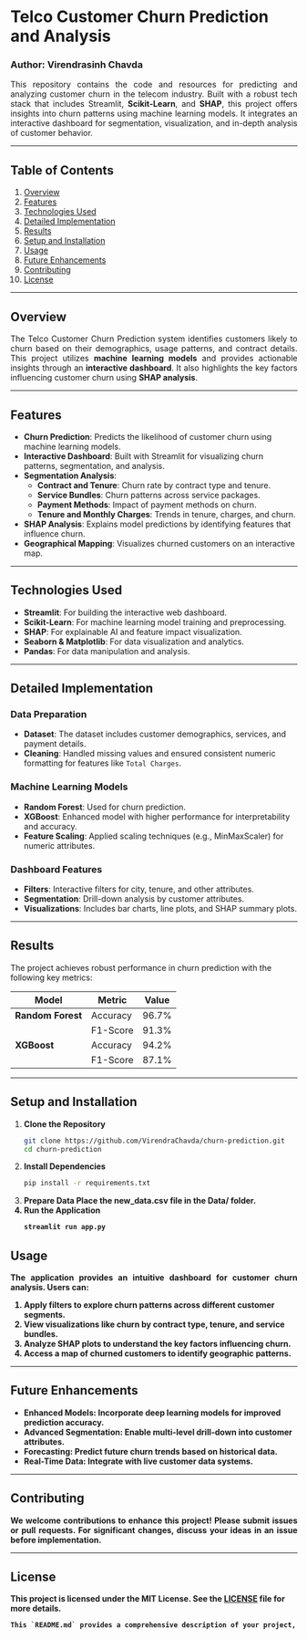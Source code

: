 # Telco Customer Churn Prediction and Analysis
### Author: Virendrasinh Chavda

<p align="justify">
This repository contains the code and resources for predicting and analyzing customer churn in the telecom industry. Built with a robust tech stack that includes Streamlit, <strong>Scikit-Learn</strong>, and <strong>SHAP</strong>, this project offers insights into churn patterns using machine learning models. It integrates an interactive dashboard for segmentation, visualization, and in-depth analysis of customer behavior.
</p>

---

## Table of Contents
1. [Overview](#overview)
2. [Features](#features)
3. [Technologies Used](#technologies-used)
4. [Detailed Implementation](#detailed-implementation)
5. [Results](#results)
6. [Setup and Installation](#setup-and-installation)
7. [Usage](#usage)
8. [Future Enhancements](#future-enhancements)
9. [Contributing](#contributing)
10. [License](#license)

---

## Overview
<p align="justify">
The Telco Customer Churn Prediction system identifies customers likely to churn based on their demographics, usage patterns, and contract details. This project utilizes <strong>machine learning models</strong> and provides actionable insights through an <strong>interactive dashboard</strong>. It also highlights the key factors influencing customer churn using <strong>SHAP analysis</strong>.
</p>

---

## Features
- <strong>Churn Prediction</strong>: Predicts the likelihood of customer churn using machine learning models.
- <strong>Interactive Dashboard</strong>: Built with Streamlit for visualizing churn patterns, segmentation, and analysis.
- <strong>Segmentation Analysis</strong>:
  - <strong>Contract and Tenure</strong>: Churn rate by contract type and tenure.
  - <strong>Service Bundles</strong>: Churn patterns across service packages.
  - <strong>Payment Methods</strong>: Impact of payment methods on churn.
  - <strong>Tenure and Monthly Charges</strong>: Trends in tenure, charges, and churn.
- <strong>SHAP Analysis</strong>: Explains model predictions by identifying features that influence churn.
- <strong>Geographical Mapping</strong>: Visualizes churned customers on an interactive map.

---

## Technologies Used
- <strong>Streamlit</strong>: For building the interactive web dashboard.
- <strong>Scikit-Learn</strong>: For machine learning model training and preprocessing.
- <strong>SHAP</strong>: For explainable AI and feature impact visualization.
- <strong>Seaborn & Matplotlib</strong>: For data visualization and analytics.
- <strong>Pandas</strong>: For data manipulation and analysis.

---

## Detailed Implementation

### Data Preparation
- <strong>Dataset</strong>: The dataset includes customer demographics, services, and payment details.
- <strong>Cleaning</strong>: Handled missing values and ensured consistent numeric formatting for features like `Total Charges`.

### Machine Learning Models
- <strong>Random Forest</strong>: Used for churn prediction.
- <strong>XGBoost</strong>: Enhanced model with higher performance for interpretability and accuracy.
- <strong>Feature Scaling</strong>: Applied scaling techniques (e.g., MinMaxScaler) for numeric attributes.

### Dashboard Features
- <strong>Filters</strong>: Interactive filters for city, tenure, and other attributes.
- <strong>Segmentation</strong>: Drill-down analysis by customer attributes.
- <strong>Visualizations</strong>: Includes bar charts, line plots, and SHAP summary plots.

---

## Results
The project achieves robust performance in churn prediction with the following key metrics:

| <strong>Model<strong>          | <strong>Metric<strong>       | <strong>Value<strong>  |
|---------------------|------------------|------------|
| <strong>Random Forest<strong>   | Accuracy         | 96.7%      |
|                     | F1-Score         | 91.3%      |
| <strong>XGBoost<strong>         | Accuracy         | 94.2%      |
|                     | F1-Score         | 87.1%      |

---

## Setup and Installation

1. <strong>Clone the Repository</strong>
   ```bash
   git clone https://github.com/VirendraChavda/churn-prediction.git
   cd churn-prediction
   ```
2. <strong>Install Dependencies</strong>
   ```bash
   pip install -r requirements.txt
   ```
3. <strong>Prepare Data Place the new_data.csv file in the Data/ folder.<strong>
4. <strong>Run the Application</strong>
   ```bash
   streamlit run app.py
   ```
## Usage
<p align="justify">
The application provides an intuitive dashboard for customer churn analysis. Users can:
</p>

  1. Apply filters to explore churn patterns across different customer segments.
  2. View visualizations like churn by contract type, tenure, and service bundles.
  3. Analyze SHAP plots to understand the key factors influencing churn.
  4. Access a map of churned customers to identify geographic patterns.


---

## Future Enhancements
- <strong>Enhanced Models</strong>: Incorporate deep learning models for improved prediction accuracy.
- <strong>Advanced Segmentation</strong>: Enable multi-level drill-down into customer attributes.
- <strong>Forecasting</strong>: Predict future churn trends based on historical data.
- <strong>Real-Time Data</strong>: Integrate with live customer data systems.

---

## Contributing
<p align="justify">
We welcome contributions to enhance this project! Please submit issues or pull requests. For significant changes, discuss your ideas in an issue before implementation.
</p>

---

## License
This project is licensed under the MIT License. See the [LICENSE](LICENSE) file for more details.
```bash
This `README.md` provides a comprehensive description of your project, including its features, technologies, setup instructions, and results. Let me know if you'd like any modifications or additional details!
```
